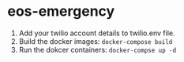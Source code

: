 # eos-emergency



1. Add your twilio account details to twilio.env file.
2. Build the docker images: `docker-compose build`
3. Run the dokcer containers: `docker-compse up -d`
